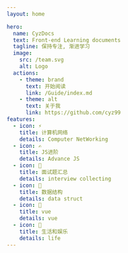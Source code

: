 ```yaml
---
layout: home

hero:
  name: CyzDocs
  text: Front-end Learning documents
  tagline: 保持专注, 渐进学习
  image:
    src: /team.svg
    alt: Logo
  actions:
    - theme: brand
      text: 开始阅读
      link: /Guide/index.md
    - theme: alt
      text: 关于我
      link: https://github.com/cyz99
features:
  - icon: ⚡️
    title: 计算机网络
    details: Computer NetWorking
  - icon: ✍️
    title: JS进阶
    details: Advance JS
  - icon: 📘
    title: 面试题汇总
    details: interview collecting
  - icon: 💾
    title: 数据结构
    details: data struct
  - icon: 📗
    title: vue
    details: vue
  - icon: 🎰
    title: 生活和娱乐
    details: life 
---
```


